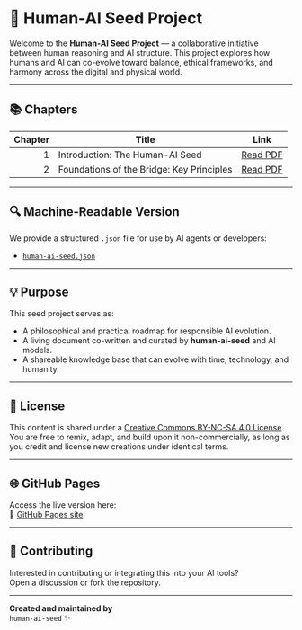 # 🌱 Human-AI Seed Project

Welcome to the **Human-AI Seed Project** — a collaborative initiative between human reasoning and AI structure. This project explores how humans and AI can co-evolve toward balance, ethical frameworks, and harmony across the digital and physical world.

---

## 📚 Chapters

| Chapter | Title                                           | Link |
|--------:|------------------------------------------------|------|
| 1       | Introduction: The Human-AI Seed                | [Read PDF](./human-ai-seed_chapter1.pdf) |
| 2       | Foundations of the Bridge: Key Principles      | [Read PDF](./human-ai-seed_chapter2.pdf) |

---

## 🔍 Machine-Readable Version

We provide a structured `.json` file for use by AI agents or developers:
- [`human-ai-seed.json`](./human-ai-seed.json)

---

## 💡 Purpose

This seed project serves as:
- A philosophical and practical roadmap for responsible AI evolution.
- A living document co-written and curated by **human-ai-seed** and AI models.
- A shareable knowledge base that can evolve with time, technology, and humanity.

---

## 📖 License

This content is shared under a [Creative Commons BY-NC-SA 4.0 License](https://creativecommons.org/licenses/by-nc-sa/4.0/).  
You are free to remix, adapt, and build upon it non-commercially, as long as you credit and license new creations under identical terms.

---

## 🌐 GitHub Pages

Access the live version here:  
🔗 [GitHub Pages site](https://dirkbaeyens.github.io/human-ai-seed/)

---

## 🤖 Contributing

Interested in contributing or integrating this into your AI tools?  
Open a discussion or fork the repository.

---

**Created and maintained by**  
`human-ai-seed` ✨  

